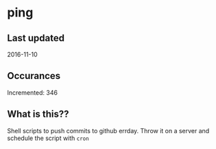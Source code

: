 # ping

## Last updated
2016-11-10

## Occurances
Incremented: 346

## What is this?? 
Shell scripts to push commits to github errday. Throw it on a server and schedule the script with `cron`
